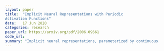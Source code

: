 ```yaml
---
layout: paper
title:  "Implicit Neural Representations with Periodic
Activation Functions"
date:   17 Jun 2020
categories: research
paper_url: https://arxiv.org/pdf/2006.09661
code_url: 
summary: "Implicit neural representations, parameterized by continuous, differentiable neural networks, offer numerous advantages over conventional representations. However, existing architectures struggle with fine detail and fail to capture spatial and temporal derivatives, crucial for many physical signals described by partial differential equations. We introduce sinusoidal representation networks (SIRENs) utilizing periodic activation functions, ideal for representing complex signals and their derivatives. Analyzing SIREN activation statistics informs a principled initialization scheme. We demonstrate SIRENs' efficacy in representing various signals and solving boundary value problems, including Eikonal, Poisson, Helmholtz, and wave equations. Additionally, we integrate SIRENs with hypernetworks to learn priors over the SIREN function space. Visit the project website for detailed demonstrations."
---
```


